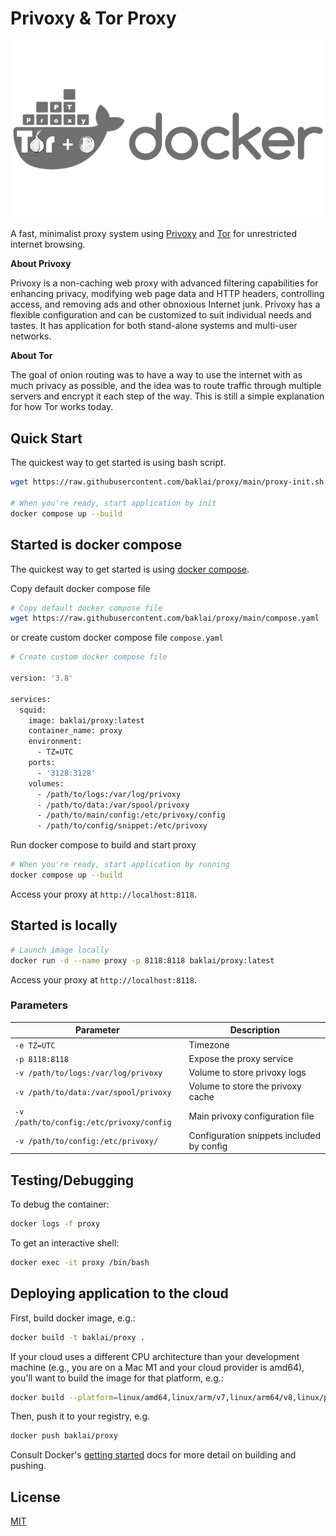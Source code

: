 # Privoxy & Tor Proxy

![Privoxy + Tor](preview.png)

A fast, minimalist proxy system using [Privoxy](https://www.privoxy.org) and [Tor](https://www.torproject.org) for unrestricted internet browsing.

**About Privoxy**

Privoxy is a non-caching web proxy with advanced filtering capabilities for enhancing privacy, modifying web page data and HTTP headers, controlling access, and removing ads and other obnoxious Internet junk. Privoxy has a flexible configuration and can be customized to suit individual needs and tastes. It has application for both stand-alone systems and multi-user networks.

**About Tor**

The goal of onion routing was to have a way to use the internet with as much privacy as possible, and the idea was to route traffic through multiple servers and encrypt it each step of the way. This is still a simple explanation for how Tor works today.

## Quick Start

The quickest way to get started is using bash script.

```bash
wget https://raw.githubusercontent.com/baklai/proxy/main/proxy-init.sh

# When you're ready, start application by init
docker compose up --build
```

## Started is docker compose

The quickest way to get started is using [docker compose](https://docs.docker.com/compose/).

Copy default docker compose file

```bash
# Copy default docker compose file
wget https://raw.githubusercontent.com/baklai/proxy/main/compose.yaml
```

or create custom docker compose file `compose.yaml`

```bash
# Create custom docker compose file

version: '3.8'

services:
  squid:
    image: baklai/proxy:latest
    container_name: proxy
    environment:
      - TZ=UTC
    ports:
      - '3128:3128'
    volumes:
      - /path/to/logs:/var/log/privoxy
      - /path/to/data:/var/spool/privoxy
      - /path/to/main/config:/etc/privoxy/config
      - /path/to/config/snippet:/etc/privoxy
```

Run docker compose to build and start proxy

```bash
# When you're ready, start application by running
docker compose up --build
```

Access your proxy at `http://localhost:8118`.

## Started is locally

```bash
# Launch image locally
docker run -d --name proxy -p 8118:8118 baklai/proxy:latest
```

Access your proxy at `http://localhost:8118`.

### Parameters

| Parameter                                | Description                               |
| ---------------------------------------- | ----------------------------------------- |
| `-e TZ=UTC`                              | Timezone                                  |
| `-p 8118:8118`                           | Expose the proxy service                  |
| `-v /path/to/logs:/var/log/privoxy`      | Volume to store privoxy logs              |
| `-v /path/to/data:/var/spool/privoxy`    | Volume to store the privoxy cache         |
| `-v /path/to/config:/etc/privoxy/config` | Main privoxy configuration file           |
| `-v /path/to/config:/etc/privoxy/`       | Configuration snippets included by config |

## Testing/Debugging

To debug the container:

```bash
docker logs -f proxy
```

To get an interactive shell:

```bash
docker exec -it proxy /bin/bash
```

## Deploying application to the cloud

First, build docker image, e.g.:

```bash
docker build -t baklai/proxy .
```

If your cloud uses a different CPU architecture than your development
machine (e.g., you are on a Mac M1 and your cloud provider is amd64),
you'll want to build the image for that platform, e.g.:

```bash
docker build --platform=linux/amd64,linux/arm/v7,linux/arm64/v8,linux/ppc64le,linux/s390x -t baklai/proxy .
```

Then, push it to your registry, e.g.

```bash
docker push baklai/proxy
```

Consult Docker's [getting started](https://docs.docker.com/go/get-started-sharing/)
docs for more detail on building and pushing.

## License

[MIT](LICENSE)
